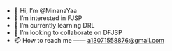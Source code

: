 - 👋 Hi, I’m @MinanaYaa
- 👀 I’m interested in FJSP
- 🌱 I’m currently learning DRL
- 💞️ I’m looking to collaborate on DFJSP
- 📫 How to reach me —— a13071558876@gmail.com

<!---
MinanaYaa/MinanaYaa is a ✨ special ✨ repository because its `README.md` (this file) appears on your GitHub profile.
You can click the Preview link to take a look at your changes.
--->
